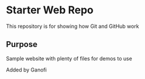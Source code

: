 # Starter Web Repo

This repository is for showing how Git and GitHub work

## Purpose

Sample website with plenty of files for demos to use

Added by Ganofi
